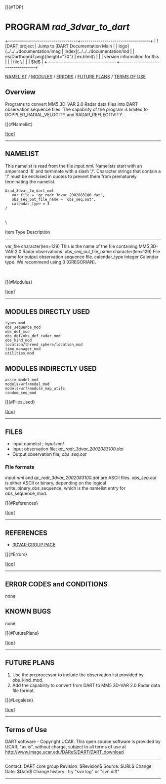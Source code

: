 []{#TOP}

PROGRAM *rad\_3dvar\_to\_dart*
==============================

+-----------------------------------+-----------------------------------+
| ![DART project                    | Jump to [DART Documentation Main  |
| logo](../../../documentation/imag | Index](../../../documentation/ind |
| es/Dartboard7.png){height="70"}   | ex.html)\                         |
|                                   | version information for this      |
|                                   | file:\                            |
|                                   | \$Id\$                            |
+-----------------------------------+-----------------------------------+

[NAMELIST](#Namelist) / [MODULES](#Modules) / [ERRORS](#Errors) /
[FUTURE PLANS](#FuturePlans) / [TERMS OF USE](#Legalese)

Overview
--------

Programs to convert MM5 3D-VAR 2.0 Radar data files into DART
observation sequence files. The capability of the program is limited to
DOPPLER\_RADIAL\_VELOCITY and RADAR\_REFLECTIVITY.

[]{#Namelist}

<div class="top">

\[[top](#)\]

</div>

------------------------------------------------------------------------

NAMELIST
--------

This namelist is read from the file *input.nml*. Namelists start with an
ampersand '&' and terminate with a slash '/'. Character strings that
contain a '/' must be enclosed in quotes to prevent them from
prematurely terminating the namelist.

<div class="namelist">

    &rad_3dvar_to_dart_nml
       var_file = 'qc_radr_3dvar_2002083100.dat',
       obs_seq_out_file_name = 'obs_seq.out',
       calendar_type = 3  
    /

</div>

\
\

<div>

  Item                        Type                 Description
  --------------------------- -------------------- ----------------------------------------------------------------------------
  var\_file                   character(len=129)   This is the name of the file containing MM5 3D-VAR 2.0 Radar observations.
  obs\_seq\_out\_file\_name   character(len=129)   File name for output observation sequence file.
  calendar\_type              integer              Calendar type. We recommend using 3 (GREGORIAN).

</div>

\
\
[]{#Modules}

<div class="top">

\[[top](#)\]

</div>

------------------------------------------------------------------------

MODULES DIRECTLY USED
---------------------

    types_mod
    obs_sequence_mod
    obs_def_mod
    obs_def/obs_def_radar_mod
    obs_kind_mod
    location/threed_sphere/location_mod
    time_manager_mod
    utilities_mod

MODULES INDIRECTLY USED
-----------------------

    assim_model_mod
    models/wrf/model_mod
    models/wrf/module_map_utils
    random_seq_mod

[]{#FilesUsed}

<div class="top">

\[[top](#)\]

</div>

------------------------------------------------------------------------

FILES
-----

-   input namelist ; *input.nml*
-   Input observation file; *qc\_radr\_3dvar\_2002083100.dat*
-   Output observation file; *obs\_seq.out*

### File formats

*input.nml* and *qc\_radr\_3dvar\_2002083100.dat* are ASCII files.
*obs\_seq.out* is either ASCII or binary, depending on the logical
write\_binary\_obs\_sequence, which is the namelist entry for
obs\_sequence\_mod.

[]{#References}

<div class="top">

\[[top](#)\]

</div>

------------------------------------------------------------------------

REFERENCES
----------

-   [3DVAR GROUP PAGE](http://www.mmm.ucar.edu/wrf/WG4/)

[]{#Errors}

<div class="top">

\[[top](#)\]

</div>

------------------------------------------------------------------------

ERROR CODES and CONDITIONS
--------------------------

none

KNOWN BUGS
----------

none

[]{#FuturePlans}

<div class="top">

\[[top](#)\]

</div>

------------------------------------------------------------------------

FUTURE PLANS
------------

1.  Use the preprocessor to include the observation list provided by
    obs\_kind\_mod.
2.  Add the capability to convert from DART to MM5 3D-VAR 2.0 Radar data
    file format.

[]{#Legalese}

<div class="top">

\[[top](#)\]

</div>

------------------------------------------------------------------------

Terms of Use
------------

DART software - Copyright UCAR. This open source software is provided by
UCAR, "as is", without charge, subject to all terms of use at
<http://www.image.ucar.edu/DAReS/DART/DART_download>

  ------------------ -----------------------------
  Contact:           DART core group
  Revision:          \$Revision\$
  Source:            \$URL\$
  Change Date:       \$Date\$
  Change history:    try "svn log" or "svn diff"
  ------------------ -----------------------------


